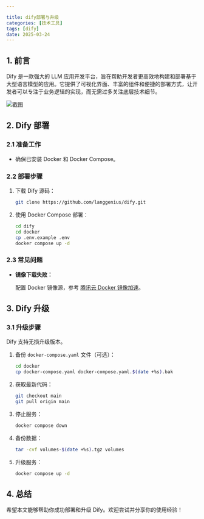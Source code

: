 ```yaml
---

title: dify部署与升级
categories: [技术工具]
tags: [dify]
date: 2025-03-24
---
```


## 1. 前言

Dify 是一款强大的 LLM 应用开发平台，旨在帮助开发者更高效地构建和部署基于大型语言模型的应用。它提供了可视化界面、丰富的组件和便捷的部署方式，让开发者可以专注于业务逻辑的实现，而无需过多关注底层技术细节。

![截图](70d953042ba23a892d966b644e26264d.png)

## 2. Dify 部署

### 2.1 准备工作

- 确保已安装 Docker 和 Docker Compose。

### 2.2 部署步骤

1. 下载 Dify 源码：
   ```sh
   git clone https://github.com/langgenius/dify.git
   ```
2. 使用 Docker Compose 部署：
   ```sh
   cd dify
   cd docker
   cp .env.example .env
   docker compose up -d
   ```

### 2.3 常见问题

- **镜像下载失败：**
  
  配置 Docker 镜像源，参考 [腾讯云 Docker 镜像加速](https://cloud.tencent.com/developer/article/2485043)。

## 3. Dify 升级

### 3.1 升级步骤

Dify 支持无损升级版本。

1. 备份 `docker-compose.yaml` 文件（可选）：
   ```sh
   cd docker
   cp docker-compose.yaml docker-compose.yaml.$(date +%s).bak
   ```
2. 获取最新代码：
   ```sh
   git checkout main
   git pull origin main
   ```
3. 停止服务：
   ```sh
   docker compose down
   ```
4. 备份数据：
   ```sh
   tar -cvf volumes-$(date +%s).tgz volumes
   ```
5. 升级服务：
   ```sh
   docker compose up -d
   ```

## 4. 总结

希望本文能够帮助你成功部署和升级 Dify。欢迎尝试并分享你的使用经验！
